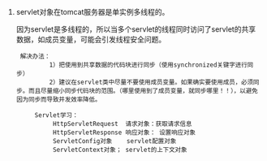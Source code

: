 1. servlet对象在tomcat服务器是单实例多线程的。

	因为servlet是多线程的，所以当多个servlet的线程同时访问了servlet的共享数据，如成员变量，可能会引发线程安全问题。
		
		解决办法：
				1）把使用到共享数据的代码块进行同步（使用synchronized关键字进行同步）
				2）建议在servlet类中尽量不要使用成员变量。如果确实要使用成员，必须同步。而且尽量缩小同步代码块的范围。（哪里使用到了成员变量，就同步哪里！！），以避免因为同步而导致并发效率降低。

			Servlet学习：
				 HttpServletRequest  请求对象：获取请求信息
				 HttpServletResponse 响应对象： 设置响应对象
				 ServletConfig对象    servlet配置对象
				 ServletContext对象； servlet的上下文对象